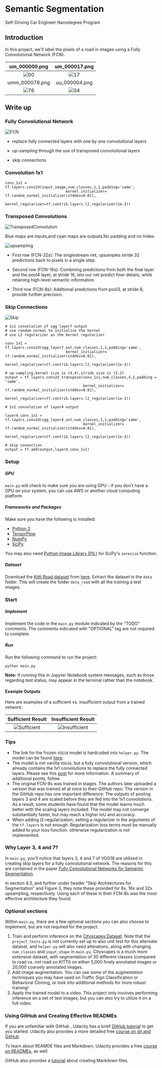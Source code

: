 # Semantic Segmentation

Self-Driving Car Engineer Nanodegree Program

## Introduction
In this project, we'll label the pixels of a road in images using a Fully Convolutional Network (FCN).

|      um_000000.png       |        um_000017.png     |
:-------------------------:|:-------------------------:
![00](./writeup/um_000000.png)  |  ![17](./writeup/um_000017.png)
|      umm_000076.png      |        uu_000004.png     |
![76](./writeup/umm_000076.png) | ![04](./writeup/uu_000004.png)


## Write up

### Fully Convolutional Network

![FCN](./writeup/FCN.jpg)

* replace fully connected layers with one by one convolutional layers

* up-sampling through the use of transposed convolutional layers

* skip connections

### Convolution 1x1

```
conv_1x1 = tf.layers.conv2d(input_image,num_classes,1,1,padding='same',
                            kernel_initializer= tf.random_normal_initializer(stddev=0.01),
                            kernel_regularizer=tf.contrib.layers.l2_regularizer(1e-3))
```

### Transposed Convolutions

![TransposedConvolution](./writeup/TransposedConvolution.gif)

Blue maps are inputs,and cyan maps are outputs.No padding and no trides.

![upsampling](./writeup/up-sampling.png)

* First row (FCN-32s): The singlestream net, upsamples stride 32 predictions back to pixels in a single step. 

* Second row (FCN-16s): Combining predictions from both the final layer and the pool4 layer, at stride 16, lets our net predict finer details, while retaining high-level semantic information.  

* Third row (FCN-8s): Additional predictions from pool3, at stride 8, provide further precision.

### Skip Connections

![Skip](./writeup/Skip.png)

```
# 1x1 convolution of vgg layer7 output
# use random normal to initialize the kernel
# use L2 regularizer as the kernel regularizer

conv_1x1 = tf.layers.conv2d(vgg_layer7_out,num_classes,1,1,padding='same',
                            kernel_initializer= tf.random_normal_initializer(stddev=0.01),
                            kernel_regularizer=tf.contrib.layers.l2_regularizer(1e-3))

# up-sampling,kernel size is (4,4),stride size is (2,2)
output = tf.layers.conv2d_transpose(conv_1x1,num_classes,4,2,padding = 'same',
                                    kernel_initializer= tf.random_normal_initializer(stddev=0.01),
                                    kernel_regularizer=tf.contrib.layers.l2_regularizer(1e-3))

# 1x1 convolution of layer4 output

layer4_conv_1x1 = tf.layers.conv2d(vgg_layer4_out,num_classes,1,1,padding='same',
                                    kernel_initializer= tf.random_normal_initializer(stddev=0.01),
                                    kernel_regularizer=tf.contrib.layers.l2_regularizer(1e-3))
    
# skip connection
output = tf.add(output,layer4_conv_1x1)

```



### Setup
##### GPU
`main.py` will check to make sure you are using GPU - if you don't have a GPU on your system, you can use AWS or another cloud computing platform.
##### Frameworks and Packages
Make sure you have the following is installed:
 - [Python 3](https://www.python.org/)
 - [TensorFlow](https://www.tensorflow.org/)
 - [NumPy](http://www.numpy.org/)
 - [SciPy](https://www.scipy.org/)

You may also need [Python Image Library (PIL)](https://pillow.readthedocs.io/) for SciPy's `imresize` function.

##### Dataset
Download the [Kitti Road dataset](http://www.cvlibs.net/datasets/kitti/eval_road.php) from [here](http://www.cvlibs.net/download.php?file=data_road.zip).  Extract the dataset in the `data` folder.  This will create the folder `data_road` with all the training a test images.

### Start
##### Implement
Implement the code in the `main.py` module indicated by the "TODO" comments.
The comments indicated with "OPTIONAL" tag are not required to complete.
##### Run
Run the following command to run the project:
```
python main.py
```
**Note:** If running this in Jupyter Notebook system messages, such as those regarding test status, may appear in the terminal rather than the notebook.

#### Example Outputs
Here are examples of a sufficient vs. insufficient output from a trained network:

Sufficient Result          |  Insufficient Result
:-------------------------:|:-------------------------:
![Sufficient](./examples/sufficient_result.png)  |  ![Insufficient](./examples/insufficient_result.png)
 
### Tips
- The link for the frozen `VGG16` model is hardcoded into `helper.py`.  The model can be found [here](https://s3-us-west-1.amazonaws.com/udacity-selfdrivingcar/vgg.zip).
- The model is not vanilla `VGG16`, but a fully convolutional version, which already contains the 1x1 convolutions to replace the fully connected layers. Please see this [post](https://s3-us-west-1.amazonaws.com/udacity-selfdrivingcar/forum_archive/Semantic_Segmentation_advice.pdf) for more information.  A summary of additional points, follow. 
- The original FCN-8s was trained in stages. The authors later uploaded a version that was trained all at once to their GitHub repo.  The version in the GitHub repo has one important difference: The outputs of pooling layers 3 and 4 are scaled before they are fed into the 1x1 convolutions.  As a result, some students have found that the model learns much better with the scaling layers included. The model may not converge substantially faster, but may reach a higher IoU and accuracy. 
- When adding l2-regularization, setting a regularizer in the arguments of the `tf.layers` is not enough. Regularization loss terms must be manually added to your loss function. otherwise regularization is not implemented.

### Why Layer 3, 4 and 7?
In `main.py`, you'll notice that layers 3, 4 and 7 of VGG16 are utilized in creating skip layers for a fully convolutional network. The reasons for this are contained in the paper [Fully Convolutional Networks for Semantic Segmentation](https://arxiv.org/pdf/1605.06211.pdf).

In section 4.3, and further under header "Skip Architectures for Segmentation" and Figure 3, they note these provided for 8x, 16x and 32x upsampling, respectively. Using each of these in their FCN-8s was the most effective architecture they found. 

### Optional sections
Within `main.py`, there are a few optional sections you can also choose to implement, but are not required for the project.

1. Train and perform inference on the [Cityscapes Dataset](https://www.cityscapes-dataset.com/). Note that the `project_tests.py` is not currently set up to also unit test for this alternate dataset, and `helper.py` will also need alterations, along with changing `num_classes` and `input_shape` in `main.py`. Cityscapes is a much more extensive dataset, with segmentation of 30 different classes (compared to road vs. not road on KITTI) on either 5,000 finely annotated images or 20,000 coarsely annotated images.
2. Add image augmentation. You can use some of the augmentation techniques you may have used on Traffic Sign Classification or Behavioral Cloning, or look into additional methods for more robust training!
3. Apply the trained model to a video. This project only involves performing inference on a set of test images, but you can also try to utilize it on a full video.
 
### Using GitHub and Creating Effective READMEs
If you are unfamiliar with GitHub , Udacity has a brief [GitHub tutorial](http://blog.udacity.com/2015/06/a-beginners-git-github-tutorial.html) to get you started. Udacity also provides a more detailed free [course on git and GitHub](https://www.udacity.com/course/how-to-use-git-and-github--ud775).

To learn about REAMDE files and Markdown, Udacity provides a free [course on READMEs](https://www.udacity.com/courses/ud777), as well. 

GitHub also provides a [tutorial](https://guides.github.com/features/mastering-markdown/) about creating Markdown files.
